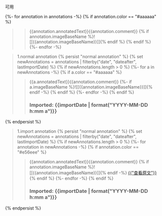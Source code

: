 

可用

{%- for annotation in annotations -%}
{% if annotation.color == "#aaaaaa" %}
>>{{annotation.annotatedText}}{{annotation.comment}}
>>{% if annotation.imageBaseName %}![[{{annotation.imageBaseName}}]]{% endif %}
{% endif %}
{%- endfor -%}



> 1.normal annotation
{% persist "normal annotation" %}
{% set newAnnotations = annotations | filterby("date", "dateafter", lastImportDate) %}
{% if newAnnotations.length > 0 %}
{%- for a in newAnnotations -%}
{% if a.color == "#aaaaaa" %}
>>{{a.annotatedText}}{{annotation.comment}}
>>{%- if a.imageBaseName %}![[{{annotation.imageBaseName}}]]{% endif -%}
{% endif %}
{%- endfor -%}
{% endif %}
>>### Imported: {{importDate | format("YYYY-MM-DD h:mm a")}}
{% endpersist %}


> 1.import annotation
{% persist "normal annotation" %}
{% set newAnnotations = annotations | filterby("date", "dateafter", lastImportDate) %}
{% if newAnnotations.length > 0 %}
{%- for annotation in newAnnotations -%}
{% if annotation.color == "#e56eee" %}
>>{{annotation.annotatedText}}{{annotation.comment}}
>>{% if annotation.imageBaseName %}![[{{annotation.imageBaseName}}]]{% endif -%}
>> [{{"查看原文"}}]({{annotation.desktopURI}})
{% endif %}
{%- endfor -%}
{% endif %}
>>### Imported: {{importDate | format("YYYY-MM-DD h:mm a")}}
{% endpersist %}